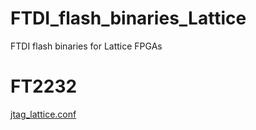 # FTDI_flash_binaries_Lattice
 FTDI flash binaries for Lattice FPGAs

# FT2232
[jtag_lattice.conf](./binaries/FT2232/jtag_lattice.conf)